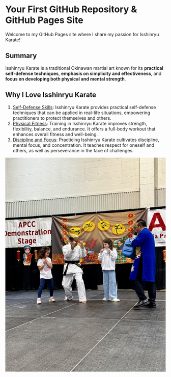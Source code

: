 # Your First GitHub Repository & GitHub Pages Site

Welcome to my GitHub Pages site where I share my passion for Isshinryu Karate!

## Summary
Isshinryu Karate is a traditional Okinawan martial art known for its **practical self-defense techniques**, **emphasis on simplicity and effectiveness**, and **focus on developing both physical and mental strength**.

## Why I Love Isshinryu Karate
1. <u>Self-Defense Skills</u>: Isshinryu Karate provides practical self-defense techniques that can be applied in real-life situations, empowering practitioners to protect themselves and others.
2. <u>Physical Fitness</u>: Training in Isshinryu Karate improves strength, flexibility, balance, and endurance. It offers a full-body workout that enhances overall fitness and well-being.
3. <u>Discipline and Focus</u>: Practicing Isshinryu Karate cultivates discipline, mental focus, and concentration. It teaches respect for oneself and others, as well as perseverance in the face of challenges.

![Isshinryu Karate](Karate2024TD.jpeg)
